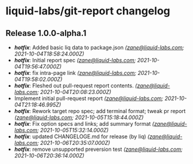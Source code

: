 # liquid-labs/git-report changelog


## Release 1.0.0-alpha.1
* _**hotfix**_: Added basic liq data to package.json _(zane@liquid-labs.com; 2021-10-04T18:58:24.000Z)_
* _**hotfix**_: Initial report spec _(zane@liquid-labs.com; 2021-10-04T19:56:47.000Z)_
* _**hotfix**_: fix intra-page link _(zane@liquid-labs.com; 2021-10-04T19:58:02.000Z)_
* _**hotfix**_: Fleshed out pull-request report contents. _(zane@liquid-labs.com; 2021-10-04T20:08:23.000Z)_
* Implement initial pull-request report _(zane@liquid-labs.com; 2021-10-04T21:18:46.995Z)_
* _**hotfix**_: Rework target repo spec; add terminal format; tweak pr report _(zane@liquid-labs.com; 2021-10-05T15:18:44.000Z)_
* _**hotfix**_: Fix option specs and links; add summary format _(zane@liquid-labs.com; 2021-10-05T15:32:14.000Z)_
* _**hotfix**_: updated CHANGELOGE.md for release (by liq) _(zane@liquid-labs.com; 2021-10-06T20:35:07.000Z)_
* _**hotfix**_: remove unsupported preversion test _(zane@liquid-labs.com; 2021-10-06T20:36:14.000Z)_
